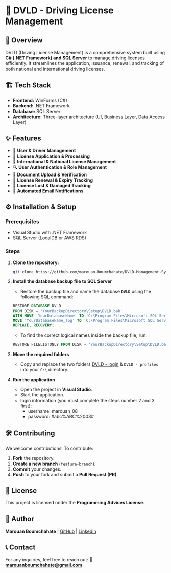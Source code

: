 # 🚗 DVLD - Driving License Management

## 📌 Overview
DVLD (Driving License Management) is a comprehensive system built using **C# (.NET Framework) and SQL Server** to manage driving licenses efficiently. It streamlines the application, issuance, renewal, and tracking of both national and international driving licenses.

## 🏗️ Tech Stack
- **Frontend:** WinForms (C#)
- **Backend:** .NET Framework
- **Database:** SQL Server
- **Architecture:** Three-layer architecture (UI, Business Layer, Data Access Layer)

## ✨ Features
- 📜 **User & Driver Management** 
- 📝 **License Application & Processing**  
- 📄 **International & National License Management**  
- 🔍 **User Authentication & Role Management**  
- 📂 **Document Upload & Verification**  
- 🔄 **License Renewal & Expiry Tracking**
- 🔄 **License Lost & Damaged Tracking**  
- 📜 **Automated Email Notifications**  

## ⚙️ Installation & Setup
### **Prerequisites**
- Visual Studio with .NET Framework
- SQL Server (LocalDB or AWS RDS)

### **Steps**
1. **Clone the repository:**
   ```sh
   git clone https://github.com/marouan-boumchahate/DVLD-Management-System.git
   ```

2. **Install the database backup file to SQL Server**  
   - Restore the backup file and name the database **`DVLD`** using the following SQL command:
   ```sql
   RESTORE DATABASE DVLD  
   FROM DISK = 'YourBackupDirectory\Setup\DVLD.bak'  
   WITH MOVE 'YourDatabaseName' TO 'C:\Program Files\Microsoft SQL Server\MSSQL16.SQLEXPRESS\MSSQL\DATA\DVLD.mdf',  
   MOVE 'YourDatabaseName_log' TO 'C:\Program Files\Microsoft SQL Server\MSSQL16.SQLEXPRESS\MSSQL\DATA\DVLD.ldf',  
   REPLACE, RECOVERY;
   ```
   - To find the correct logical names inside the backup file, run:
   ```sql
   RESTORE FILELISTONLY FROM DISK = 'YourBackupDirectory\Setup\DVLD.bak';
   ```

3. **Move the required folders**  
   - Copy and replace the two folders [DVLD - login](Setup/DVLD%20-%20login/) & `DVLD - profiles` into your `C:\` directory.

4. **Run the application**  
   - Open the project in **Visual Studio**.
   - Start the application.
   - login information (you must complete the steps number 2 and 3 first):
       + username: marouan_08
       + password: #abc%ABC%2003#

## 🛠️ Contributing
We welcome contributions! To contribute:

1. **Fork** the repository.
2. **Create a new branch** (`feature-branch`).
3. **Commit** your changes.
4. **Push** to your fork and submit a **Pull Request (PR)**.

## 📄 License
This project is licensed under the **Programming Advices License**.

## 👤 Author
**Marouan Boumchahate** | [GitHub](https://github.com/marouan-boumchahate) | [LinkedIn](https://www.linkedin.com/in/marouan-boumchahate-843543249/)

## 📞 Contact
For any inquiries, feel free to reach out:
📧 **marouanboumchahate@gmail.com**
